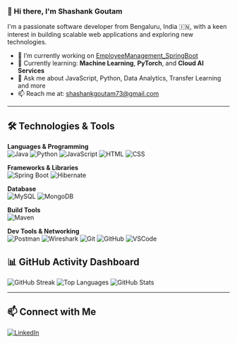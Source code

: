 ### 👋 Hi there, I'm Shashank Goutam

I'm a passionate software developer from Bengaluru, India 🇮🇳, with a keen interest in building scalable web applications and exploring new technologies.

- 🔭 I’m currently working on [EmployeeManagement_SpringBoot](https://github.com/ShashankGoutam/EmployeeManagement_SpringBoot.git)
- 🌱 Currently learning: **Machine Learning**, **PyTorch**, and **Cloud AI Services**
- 💬 Ask me about JavaScript, Python, Data Analytics, Transfer Learning and more
- 📫 Reach me at: [shashankgoutam73@gmail.com](mailto:shashankgoutam73@gmail.com)

---

## 🛠️ Technologies & Tools

**Languages & Programming**  
![Java](https://img.shields.io/badge/-Java-007396?style=flat-square&logo=java&logoColor=white)
![Python](https://img.shields.io/badge/-Python-3776AB?style=flat-square&logo=python&logoColor=white)
![JavaScript](https://img.shields.io/badge/-JavaScript-black?style=flat-square&logo=javascript)
![HTML](https://img.shields.io/badge/-HTML5-E34F26?style=flat-square&logo=html5&logoColor=white)
![CSS](https://img.shields.io/badge/-CSS3-1572B6?style=flat-square&logo=css3&logoColor=white)

**Frameworks & Libraries**  
![Spring Boot](https://img.shields.io/badge/-Spring%20Boot-6DB33F?style=flat-square&logo=spring-boot&logoColor=white)
![Hibernate](https://img.shields.io/badge/-Hibernate-59666C?style=flat-square&logo=hibernate&logoColor=white)

**Database**  
![MySQL](https://img.shields.io/badge/-MySQL-4479A1?style=flat-square&logo=mysql&logoColor=white)
![MongoDB](https://img.shields.io/badge/-MongoDB-black?style=flat-square&logo=mongodb)

**Build Tools**  
![Maven](https://img.shields.io/badge/-Maven-C71A36?style=flat-square&logo=apache-maven&logoColor=white)

**Dev Tools & Networking**  
![Postman](https://img.shields.io/badge/-Postman-FF6C37?style=flat-square&logo=postman&logoColor=white)
![Wireshark](https://img.shields.io/badge/-Wireshark-1679A7?style=flat-square&logo=wireshark&logoColor=white)
![Git](https://img.shields.io/badge/-Git-black?style=flat-square&logo=git)
![GitHub](https://img.shields.io/badge/-GitHub-black?style=flat-square&logo=github)
![VSCode](https://img.shields.io/badge/-VSCode-007ACC?style=flat-square&logo=visual-studio-code&logoColor=white)


## 📊 GitHub Activity Dashboard

<!-- Real-time streak and contribution stats -->
![GitHub Streak](https://streak-stats.demolab.com?user=ShashankGoutam&theme=radical)
![Top Languages](https://github-readme-stats.vercel.app/api/top-langs/?username=ShashankGoutam&layout=compact&theme=radical)
![GitHub Stats](https://github-readme-stats.vercel.app/api?username=ShashankGoutam&show_icons=true&theme=radical)


---

## 📫 Connect with Me

[![LinkedIn](https://img.shields.io/badge/-LinkedIn-0077B5?style=flat&logo=linkedin&logoColor=white)](https://www.linkedin.com/in/shashank-goutam-735924288/)
